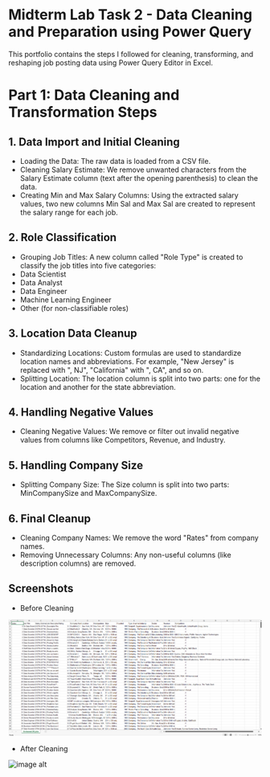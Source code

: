 # Midterm Lab Task 2 - Data Cleaning and Preparation using Power Query
This portfolio contains the steps I followed for cleaning, transforming, and reshaping job posting data using Power Query Editor in Excel.

# Part 1: Data Cleaning and Transformation Steps

## 1. Data Import and Initial Cleaning
- Loading the Data: The raw data is loaded from a CSV file.
- Cleaning Salary Estimate: We remove unwanted characters from the Salary Estimate column (text after the opening parenthesis) to clean the data.
- Creating Min and Max Salary Columns: Using the extracted salary values, two new columns Min Sal and Max Sal are created to represent the salary range for each job.

## 2. Role Classification
- Grouping Job Titles: A new column called "Role Type" is created to classify the job titles into five categories:
- Data Scientist
- Data Analyst
- Data Engineer
- Machine Learning Engineer
- Other (for non-classifiable roles)

## 3. Location Data Cleanup
- Standardizing Locations: Custom formulas are used to standardize location names and abbreviations. For example, "New Jersey" is replaced with ", NJ", "California" with ", CA", and so on.
- Splitting Location: The location column is split into two parts: one for the location and another for the state abbreviation.

## 4. Handling Negative Values
- Cleaning Negative Values: We remove or filter out invalid negative values from columns like Competitors, Revenue, and Industry.

## 5. Handling Company Size
- Splitting Company Size: The Size column is split into two parts: MinCompanySize and MaxCompanySize.

## 6. Final Cleanup
- Cleaning Company Names: We remove the word "Rates" from company names.
- Removing Unnecessary Columns: Any non-useful columns (like description columns) are removed.

## Screenshots

- Before Cleaning

![image alt](https://github.com/CarlosA012/EDM-Portfolio/blob/5528199dcd6c8022b6bd97167e4a797b7e081f6f/Midterm%20Lab%20Task%202/images/raw%20data.png)

- After Cleaning

![image alt]()
